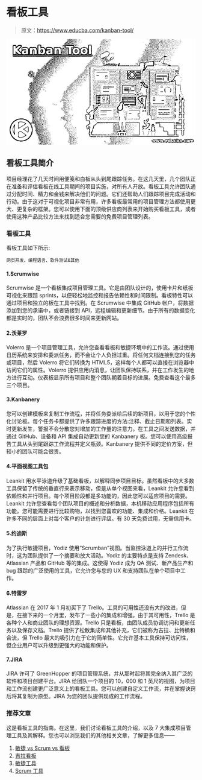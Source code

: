 # 看板工具

> 原文：<https://www.educba.com/kanban-tool/>

![Kanban Tool](img/5eeb2c26541e8ba5cd3003e0a2171953.png)



## 看板工具简介

项目经理花了几天时间用便笺和白板从头到尾跟踪任务。在这几天里，几个团队正在准备和评估看板在线工具期间的项目实施，对所有人开放。看板工具允许团队通过分配时间、精力和金钱来解决他们的问题。它们还帮助人们跟踪项目完成活动和行动。由于这对于可视化项目非常有用，许多看板最常用的项目管理方法都使用更大、更复杂的框架。您可以使用下面的顶级供应商列表来开始购买看板工具，或者使用这种产品比较方法来找到适合您需要的免费项目管理列表。

### 看板工具

看板工具如下所示:

<small>网页开发、编程语言、软件测试&其他</small>

#### 1.Scrumwise

Scrumwise 是一个看板集成项目管理工具。它是由团队设计的，使用卡片和纸板可视化来跟踪 sprints，以便轻松地监控和报告依赖性和时间限制。看板特性可以通过项目和独立的板在工具中找到。在 Scrumwise 中集成 GitHub 帐户，将数据添加到您的承诺中，或者链接到 API，远程编辑和更新细节。由于所有的数据变化都是实时的，团队不会浪费很多时间来更新网站。

#### 2.沃莱罗

Volerro 是一个项目管理工具，允许您查看看板和敏捷环境中的工作流。通过使用日历系统来安排和委派任务，而不会让个人负担过重。将任何文档连接到您的任务或项目，然后 Volerro 将它们转换为 HTML5，这样每个人都可以直接在浏览器中访问它们的属性。Volerro 提供应用内消息，让团队保持联系，并在工作发生的地方进行互动。仪表板显示所有项目和整个团队朝着目标的进展。免费查看这个最多三个项目。

#### 3.Kanbanery

您可以创建模板来复制工作流程，并将任务委派给后续的新项目，以用于您的个性化讨论板。每个任务卡都提供了许多跟踪进度的方法:注释、截止日期和列表。实时更新发生，警报不会分散您对增加的工作量的注意力。在工具之间发送数据，并通过 GitHub、设备和 API 集成自动更新您的 Kanbanery 板。您可以使用高级报告工具从头到尾跟踪工作流程并定义瓶颈。Kanbanery 提供不同的定价方案，但较小的团队可能会很贵。

#### 4.平面视图工具包

Leankit 用水平泳道升级了基础看板，以解释同步项目目标。虽然看板中的大多数工具保留了传统的垂直行来表示移动，但是从单个视图来看，Leankit 允许您看到依赖性和并行项目。每个项目阶段都是多功能的，因此您可以适应项目的需要。Leankit 允许您查看每个团队项目的概述和分析数据，本机移动应用程序包括所有功能。您可能需要进行比较购物，以找到您喜欢的功能、集成和价格。Leankit 在许多不同的层面上对每个客户的计划进行评级。有 30 天免费试用，无需信用卡。

#### 5.约迪斯

为了执行敏捷项目，Yodiz 使用“Scrumban”视图。当监控泳道上的并行工作流时，这为团队提供了一个摘要和放大活动。Yodiz 的主要特点是支持 Zendesk、Atlassian 产品和 GitHub 等的集成。这使得 Yodiz 成为 QA 测试、新产品生产和 bug 跟踪的广泛使用的工具，它允许您与您的 UX 和支持团队在单个项目中工作。

#### 6.特雷罗

Atlassian 在 2017 年 1 月初买下了 Trello。工具的可用性还没有大的改进，但是，在接下来的一个月里，发布了一些小的集成和增强。由于其可用性，Trello 是各种个人和商业团队的理想资源。Trello 只是看板，由团队成员协调访问和更新任务以及保存文档。Trello 提供了松散集成和其他补充，它们被称为吉拉、比特桶和合流，但 Trello 最大的吸引力在于它的简单性。它允许基本工具保持可访问性，但企业用户可以升级到更强大的功能和保护。

#### 7.JIRA

JIRA 许可了 GreenHopper 的项目管理系统，并从那时起将其完全纳入其广泛的软件和项目创建平台。JIRA 给团队一个项目的 10，000 和 1 英尺的视图，为项目和工作流创建更广泛意义上的看板工具。您可以创建自定义工作流，并在掌握诀窍后将其复制为原型。JIRA 为您的团队提供现成的工作流程。

### 推荐文章

这是看板工具的指南。在这里，我们讨论看板工具的介绍，以及 7 大集成项目管理工具及其解释。您也可以浏览我们的其他相关文章，了解更多信息——

1.  [敏捷 vs Scrum vs 看板](https://www.educba.com/agile-vs-scrum-vs-kanban/)
2.  [吉拉看板](https://www.educba.com/kanban-board-in-jira/)
3.  [敏捷工具](https://www.educba.com/agile-tools/)
4.  [Scrum 工具](https://www.educba.com/scrum-tools/)






